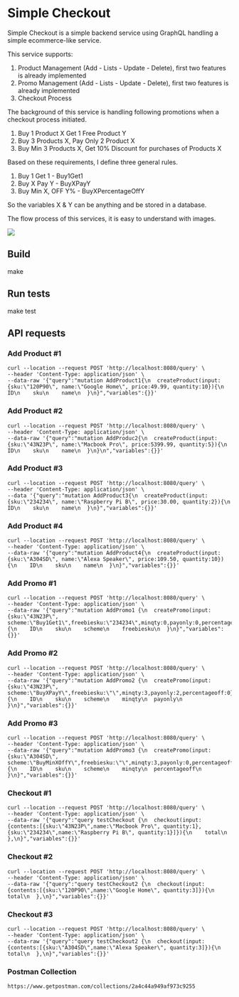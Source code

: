 # Simple Checkout

Simple Checkout is a simple backend service using GraphQL handling a simple ecommerce-like service.

This service supports:
1. Product Management (Add - Lists - Update - Delete), first two features is already implemented
2. Promo Management (Add - Lists - Update - Delete), first two features is already implemented
3. Checkout Process 

The background of this service is handling following promotions when a checkout process initiated.
1. Buy 1 Product X Get 1 Free Product Y
2. Buy 3 Products X, Pay Only 2 Product X
3. Buy Min 3 Products X, Get 10% Discount for purchases of Products X

Based on these requirements, I define three general rules.
1. Buy 1 Get 1 - Buy1Get1
2. Buy X Pay Y - BuyXPayY
3. Buy Min X, OFF Y% - BuyXPercentageOffY

So the variables X & Y can be anything and be stored in a database.

The flow process of this services, it is easy to understand with images.

<img src="https://drive.google.com/file/d/1xRm920ycLWa2B9Vezrl8RG9sDGmENqXD/view?usp=sharing">



## Build

  make

## Run tests

  make test

## API requests 

### Add Product #1

```
curl --location --request POST 'http://localhost:8080/query' \
--header 'Content-Type: application/json' \
--data-raw '{"query":"mutation AddProduct1{\n  createProduct(input:{sku:\"120P90\", name:\"Google Home\", price:49.99, quantity:10}){\n    ID\n    sku\n    name\n  }\n}","variables":{}}'

```

### Add Product #2

```
curl --location --request POST 'http://localhost:8080/query' \
--header 'Content-Type: application/json' \
--data-raw '{"query":"mutation AddProduc2{\n  createProduct(input:{sku:\"43N23P\", name:\"Macbook Pro\", price:5399.99, quantity:5}){\n    ID\n    sku\n    name\n  }\n}\n","variables":{}}'
```

### Add Product #3

```
curl --location --request POST 'http://localhost:8080/query' \
--header 'Content-Type: application/json' \
--data '{"query":"mutation AddProduct3{\n  createProduct(input:{sku:\"234234\", name:\"Raspberry Pi B\", price:30.00, quantity:2}){\n    ID\n    sku\n    name\n  }\n}","variables":{}}'
```

### Add Product #4

```
curl --location --request POST 'http://localhost:8080/query' \
--header 'Content-Type: application/json' \
--data-raw '{"query":"mutation AddProduct4{\n  createProduct(input:{sku:\"A304SD\", name:\"Alexa Speaker\", price:109.50, quantity:10}){\n    ID\n    sku\n    name\n  }\n}","variables":{}}'
```

### Add Promo #1

```
curl --location --request POST 'http://localhost:8080/query' \
--header 'Content-Type: application/json' \
--data-raw '{"query":"mutation AddPromo1 {\n  createPromo(input:{sku:\"43N23P\", scheme:\"Buy1Get1\",freebiesku:\"234234\",minqty:0,payonly:0,percentageoff:0}){\n    ID\n    sku\n    scheme\n    freebiesku\n  }\n}","variables":{}}'
```

### Add Promo #2

```
curl --location --request POST 'http://localhost:8080/query' \
--header 'Content-Type: application/json' \
--data-raw '{"query":"mutation AddPromo2 {\n  createPromo(input:{sku:\"43N23P\", scheme:\"BuyXPayY\",freebiesku:\"\",minqty:3,payonly:2,percentageoff:0}){\n    ID\n    sku\n    scheme\n    minqty\n  payonly\n  }\n}","variables":{}}'
```

### Add Promo #3

```
curl --location --request POST 'http://localhost:8080/query' \
--header 'Content-Type: application/json' \
--data-raw '{"query":"mutation AddPromo3 {\n  createPromo(input:{sku:\"A304SD\", scheme:\"BuyMinXOffY\",freebiesku:\"\",minqty:3,payonly:0,percentageoff:10}){\n    ID\n    sku\n    scheme\n    minqty\n  percentageoff\n  }\n}","variables":{}}'
```


### Checkout #1

```
curl --location --request POST 'http://localhost:8080/query' \
--header 'Content-Type: application/json' \
--data-raw '{"query":"query testCheckout {\n  checkout(input:{contents:[{sku:\"43N23P\",name:\"Macbook Pro\", quantity:1},{sku:\"234234\",name:\"Raspberry Pi B\", quantity:1}]}){\n    total\n  },\n}","variables":{}}'
```

### Checkout #2

```
curl --location --request POST 'http://localhost:8080/query' \
--header 'Content-Type: application/json' \
--data-raw '{"query":"query testCheckout2 {\n  checkout(input:{contents:[{sku:\"120P90\",name:\"Google Home\", quantity:3]}){\n    total\n  },\n}","variables":{}}'
```


### Checkout #3

```
curl --location --request POST 'http://localhost:8080/query' \
--header 'Content-Type: application/json' \
--data-raw '{"query":"query testCheckout2 {\n  checkout(input:{contents:[{sku:\"A304SD\",name:\"Alexa Speaker\", quantity:3]}){\n    total\n  },\n}","variables":{}}'
```

### Postman Collection

```
https://www.getpostman.com/collections/2a4c44a949af973c9255
```